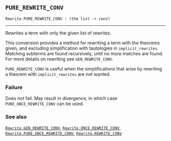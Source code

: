 ## `PURE_REWRITE_CONV`

``` hol4
Rewrite.PURE_REWRITE_CONV : (thm list -> conv)
```

------------------------------------------------------------------------

Rewrites a term with only the given list of rewrites.

This conversion provides a method for rewriting a term with the theorems
given, and excluding simplification with tautologies in
`implicit_rewrites`. Matching subterms are found recursively, until no
more matches are found. For more details on rewriting see
`GEN_REWRITE_CONV`.

`PURE_REWRITE_CONV` is useful when the simplifications that arise by
rewriting a theorem with `implicit_rewrites` are not wanted.

### Failure

Does not fail. May result in divergence, in which case
`PURE_ONCE_REWRITE_CONV` can be used.

### See also

[`Rewrite.GEN_REWRITE_CONV`](#Rewrite.GEN_REWRITE_CONV),
[`Rewrite.ONCE_REWRITE_CONV`](#Rewrite.ONCE_REWRITE_CONV),
[`Rewrite.PURE_ONCE_REWRITE_CONV`](#Rewrite.PURE_ONCE_REWRITE_CONV),
[`Rewrite.REWRITE_CONV`](#Rewrite.REWRITE_CONV)
